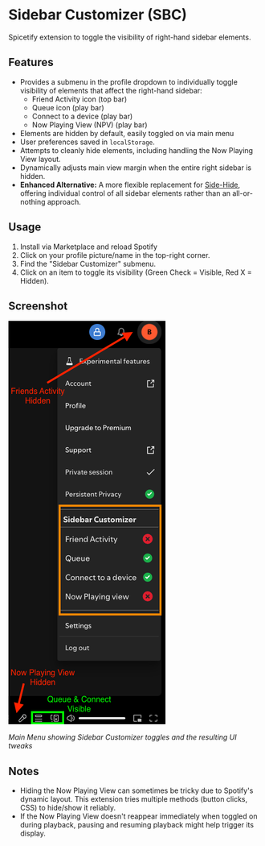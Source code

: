 # Sidebar Customizer (SBC)

Spicetify extension to toggle the visibility of right-hand sidebar elements.

## Features

*   Provides a submenu in the profile dropdown to individually toggle visibility of elements that affect the right-hand sidebar:
    -   Friend Activity icon (top bar)
    -   Queue icon (play bar)
    -   Connect to a device (play bar)
    -   Now Playing View (NPV) (play bar)
*   Elements are hidden by default, easily toggled on via main menu
*   User preferences saved in `localStorage`.
*   Attempts to cleanly hide elements, including handling the Now Playing View layout.
*   Dynamically adjusts main view margin when the entire right sidebar is hidden.
*   **Enhanced Alternative:** A more flexible replacement for [Side-Hide](../side-hide/README.md), offering individual control of all sidebar elements rather than an all-or-nothing approach.


## Usage

1.  Install via Marketplace and reload Spotify
2.  Click on your profile picture/name in the top-right corner.
3.  Find the "Sidebar Customizer" submenu.
4.  Click on an item to toggle its visibility (Green Check = Visible, Red X = Hidden).

## Screenshot

![Main Menu toggles & effects](screenshot.png)

*Main Menu showing Sidebar Customizer toggles and the resulting UI tweaks*


## Notes

*   Hiding the Now Playing View can sometimes be tricky due to Spotify's dynamic layout. This extension tries multiple methods (button clicks, CSS) to hide/show it reliably.
*   If the Now Playing View doesn't reappear immediately when toggled on during playback, pausing and resuming playback might help trigger its display.
